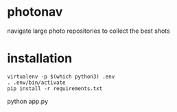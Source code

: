 # photonav
navigate large photo repositories to collect the best shots

# installation
```
virtualenv -p $(which python3) .env
. .env/bin/activate
pip install -r requirements.txt
```

python app.py
